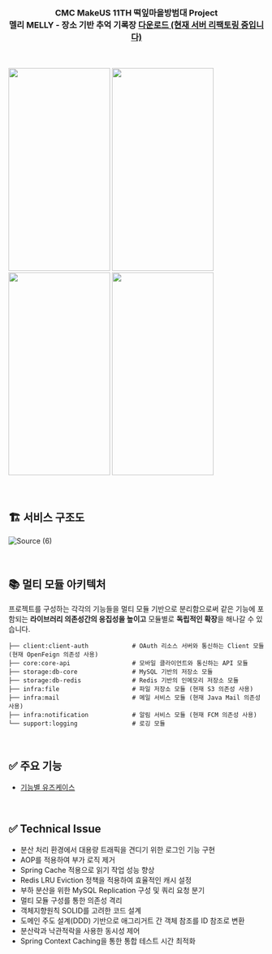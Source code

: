 
<div align="center">

<h3>CMC MakeUS 11TH 떡잎마을방범대 Project <br>
  멜리 MELLY - 장소 기반 추억 기록장 <a href=https://apps.apple.com/kr/app/%EB%A9%9C%EB%A6%AC-melly-%EC%9E%A5%EC%86%8C-%EA%B8%B0%EB%B0%98-%EC%B6%94%EC%96%B5-%EA%B8%B0%EB%A1%9D%EC%9E%A5/id6444202109>다운로드 (현재 서버 리팩토링 중입니다)</a></h3>
</div>
<br>
<br>
<div text-align: center>
<img src="https://user-images.githubusercontent.com/82302520/201556888-178a06ed-6839-43da-8194-5f48739d059d.png"  width="200" height="400">
<img src="https://user-images.githubusercontent.com/82302520/201556895-0a567bee-c4c4-466f-8615-7a804545b848.png"  width="200" height="400">
<img src="https://user-images.githubusercontent.com/82302520/201556897-a05261d3-cd7e-436b-958e-eb8ecf38f3de.png"  width="200" height="400">
<img src="https://user-images.githubusercontent.com/82302520/201556901-cd4c2cc2-0bed-4aab-8e4e-6fffe591f1d1.png"  width="200" height="400">
  </div>

<br>
<br>

## 🏗️ 서비스 구조도
![Source (6)](https://github.com/CMC11th-Melly/Melly_Server/assets/82302520/5381eaa9-f9af-48d8-aa45-0b943447fd0d)


<br>

## 📚 멀티 모듈 아키텍처
프로젝트를 구성하는 각각의 기능들을 멀티 모듈 기반으로 분리함으로써 같은 기능에 포함되는 **라이브러리 의존성간의 응집성을 높이고** 모듈별로 **독립적인 확장**을 해나갈 수 있습니다. 
```
├── client:client-auth            # OAuth 리소스 서버와 통신하는 Client 모듈 (현재 OpenFeign 의존성 사용)
├── core:core-api                 # 모바일 클라이언트와 통신하는 API 모듈    
├── storage:db-core               # MySQL 기반의 저장소 모듈
├── storage:db-redis              # Redis 기반의 인메모리 저장소 모듈
├── infra:file                    # 파일 저장소 모듈 (현재 S3 의존성 사용)     
├── infra:mail                    # 메일 서비스 모듈 (현재 Java Mail 의존성 사용)
├── infra:notification            # 알림 서비스 모듈 (현재 FCM 의존성 사용) 
└── support:logging               # 로깅 모듈          
```
<br>

## ✅ 주요 기능
- [기능별 유즈케이스](https://github.com/CMC11th-Melly/Melly_Server/wiki/Use-Case)
<br>

## ✅ Technical Issue

- 분산 처리 환경에서 대용량 트래픽을 견디기 위한 로그인 기능 구현
- AOP를 적용하여 부가 로직 제거
- Spring Cache 적용으로 읽기 작업 성능 향상
- Redis LRU Eviction 정책을 적용하여 효율적인 캐시 설정
- 부하 분산을 위한 MySQL Replication 구성 및 쿼리 요청 분기
- 멀티 모듈 구성를 통한 의존성 격리
- 객체지향원칙 SOLID를 고려한 코드 설계
- 도메인 주도 설계(DDD) 기반으로 애그리거트 간 객체 참조를 ID 참조로 변환
- 분산락과 낙관적락을 사용한 동시성 제어
- Spring Context Caching을 통한 통합 테스트 시간 최적화



